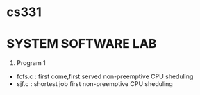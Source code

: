 # cs331

# SYSTEM SOFTWARE LAB


1. Program 1
  - fcfs.c : first come,first served  non-preemptive CPU sheduling  
  - sjf.c : shortest job first non-preemptive CPU sheduling  
